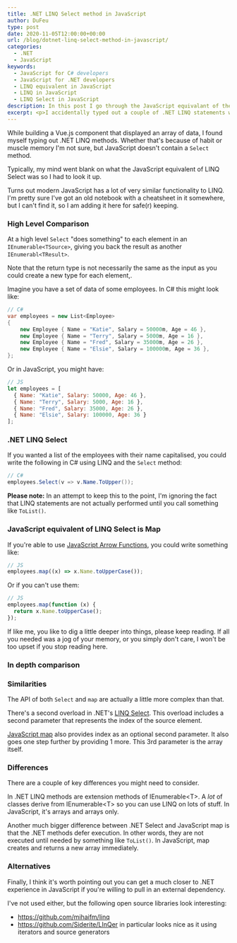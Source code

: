 ```yaml
---
title: .NET LINQ Select method in JavaScript
author: DuFeu
type: post
date: 2020-11-05T12:00:00+00:00
url: /blog/dotnet-linq-select-method-in-javascript/
categories:
  - .NET
  - JavaScript
keywords:
  - JavaScript for C# developers
  - JavaScript for .NET developers
  - LINQ equivalent in JavaScript
  - LINQ in JavaScript
  - LINQ Select in JavaScript
description: In this post I go through the JavaScript equivalant of the .NET LINQ Select method. There are slight differences, but nicely familiar.
excerpt: <p>I accidentally typed out a couple of .NET LINQ statements while writing JavaScript and drew a blank on the equivalent method names.</p><p>In the hope of not forgetting again, here I dig into the equivalent of the .NET LINQ Select method in JavaScript. They're not identical, but I think for most people the differences won't matter.</p>
---
```


While building a Vue.js component that displayed an array of data, I found myself typing out .NET LINQ methods. Whether that's because of habit or muscle memory I'm not sure, but JavaScript doesn't contain a `Select` method.

Typically, my mind went blank on what the JavaScript equivalent of LINQ Select was so I had to look it up.

Turns out modern JavaScript has a lot of very similar functionality to LINQ. I'm pretty sure I've got an old notebook with a cheatsheet in it somewhere, but I can't find it, so I am adding it here for safe(r) keeping.

### High Level Comparison

At a high level `Select` "does something" to each element in an `IEnumerable<TSource>`, giving you back the result as another `IEnumerabl<TResult>`.

Note that the return type is not necessarily the same as the input as you could create a new type for each element,.

Imagine you have a set of data of some employees. In C# this might look like:

```csharp
// C#
var employees = new List<Employee>
{
    new Employee { Name = "Katie", Salary = 50000m, Age = 46 },
    new Employee { Name = "Terry", Salary = 5000m, Age = 16 },
    new Employee { Name = "Fred", Salary = 35000m, Age = 26 },
    new Employee { Name = "Elsie", Salary = 100000m, Age = 36 },
};
```

Or in JavaScript, you might have:

```javascript
// JS
let employees = [
  { Name: "Katie", Salary: 50000, Age: 46 },
  { Name: "Terry", Salary: 5000, Age: 16 },
  { Name: "Fred", Salary: 35000, Age: 26 },
  { Name: "Elsie", Salary: 100000, Age: 36 }
];
```

### .NET LINQ Select

If you wanted a list of the employees with their name capitalised, you could write the following in C# using LINQ and the `Select` method:

```csharp
// C#
employees.Select(v => v.Name.ToUpper());
```

**Please note:** In an attempt to keep this to the point, I'm ignoring the fact that LINQ statements are not actually performed until you call something like `ToList()`.

### JavaScript equivalent of LINQ Select is Map

If you're able to use [JavaScript Arrow Functions](https://developer.mozilla.org/en-US/docs/Web/JavaScript/Reference/Functions/Arrow_functions), you could write something like:

```javascript
// JS
employees.map((x) => x.Name.toUpperCase());
```

Or if you can't use them:

```javascript
// JS
employees.map(function (x) {
  return x.Name.toUpperCase();
});
```

If like me, you like to dig a little deeper into things, please keep reading. If all you needed was a jog of your memory, or you simply don't care, I won't be too upset if you stop reading here.

### In depth comparison

### Similarities

The API of both `Select` and `map` are actually a little more complex than that.

There's a second overload in .NET's [LINQ Select](https://docs.microsoft.com/en-us/dotnet/api/system.linq.enumerable.select?view=netcore-3.1). This overload includes a second parameter that represents the index of the source element.

[JavaScript map](https://developer.mozilla.org/en-US/docs/Web/JavaScript/Reference/Global_Objects/Array/map) also provides index as an optional second parameter. It also goes one step further by providing 1 more. This 3rd parameter is the array itself.

### Differences

There are a couple of key differences you might need to consider.

In .NET LINQ methods are extension methods of IEnumerable&lt;T&gt;. A _lot_ of classes derive from IEnumerable&lt;T&gt; so you can use LINQ on lots of stuff. In JavaScript, it's arrays and arrays only.

Another much bigger difference between .NET Select and JavaScript map is that the .NET methods defer execution. In other words, they are not executed until needed by something like `ToList()`. In JavaScript, map creates and returns a new array immediately.

### Alternatives

Finally, I think it's worth pointing out you can get a much closer to .NET experience in JavaScript if you're willing to pull in an external dependency.

I've not used either, but the following open source libraries look interesting:

- https://github.com/mihaifm/linq
- https://github.com/Siderite/LInQer in particular looks nice as it using iterators and source generators

